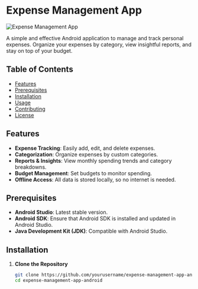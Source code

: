 # Expense Management App

![Expense Management App](https://github.com/user-attachments/assets/30ab3ccc-177f-4ed9-8a3a-dc49a947d6a3)

A simple and effective Android application to manage and track personal expenses. Organize your expenses by category, view insightful reports, and stay on top of your budget.

## Table of Contents
- [Features](#features)
- [Prerequisites](#prerequisites)
- [Installation](#installation)
- [Usage](#usage)
- [Contributing](#contributing)
- [License](#license)

## Features
- **Expense Tracking**: Easily add, edit, and delete expenses.
- **Categorization**: Organize expenses by custom categories.
- **Reports & Insights**: View monthly spending trends and category breakdowns.
- **Budget Management**: Set budgets to monitor spending.
- **Offline Access**: All data is stored locally, so no internet is needed.

## Prerequisites
- **Android Studio**: Latest stable version.
- **Android SDK**: Ensure that Android SDK is installed and updated in Android Studio.
- **Java Development Kit (JDK)**: Compatible with Android Studio.

## Installation

1. **Clone the Repository**
   ```bash
   git clone https://github.com/yourusername/expense-management-app-android.git
   cd expense-management-app-android
